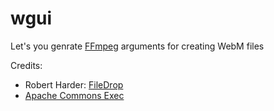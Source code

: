 # wgui
Let's you genrate [FFmpeg](https://ffmpeg.org/) arguments for creating WebM files

Credits:
- Robert Harder: [FileDrop](http://iharder.sourceforge.net/current/java/filedrop/)
- [Apache Commons Exec](http://commons.apache.org/proper/commons-exec/tutorial.html)
